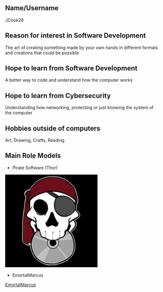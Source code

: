 ## Name/Username
JCook28

## Reason for interest in Software Development
The art of creating something made by your own hands in different formats and creations that could be possible

## Hope to learn from Software Development
A better way to code and understand how the computer works

## Hope to learn from Cybersecurity
Understanding how networking, protecting or just knowing the system of the computer

## Hobbies outside of computers

Art, Drawing, Crafts, Reading 

## Main Role Models
* Pirate Software (Thor)

![PirateSoftware](https://github.com/JCook28/JCook28-Profile/blob/main/9a1edcb1-7d62-48ab-b071-1ef64ab0f629-profile_image-300x300.png)
* EmortalMarcus

[EmortalMarcus](https://github.com/JCook28/JCook28-Profile/blob/main/EmortalMarcusGuy.jpg)


